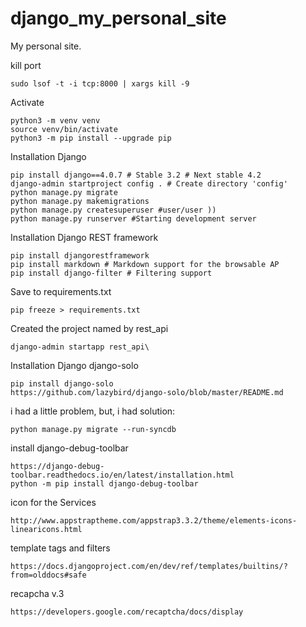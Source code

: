# django_my_personal_site
My personal site.


kill port

    sudo lsof -t -i tcp:8000 | xargs kill -9

Activate

    python3 -m venv venv
    source venv/bin/activate
    python3 -m pip install --upgrade pip

Installation Django

    pip install django==4.0.7 # Stable 3.2 # Next stable 4.2
    django-admin startproject config . # Create directory 'config'
    python manage.py migrate
    python manage.py makemigrations
    python manage.py createsuperuser #user/user ))
    python manage.py runserver #Starting development server

Installation Django REST framework

    pip install djangorestframework
    pip install markdown # Markdown support for the browsable AP
    pip install django-filter # Filtering support

Save to requirements.txt

    pip freeze > requirements.txt

Created the project named by rest_api

    django-admin startapp rest_api\

Installation Django django-solo

    pip install django-solo
    https://github.com/lazybird/django-solo/blob/master/README.md

i had a little problem, but, i had solution:

    python manage.py migrate --run-syncdb

install django-debug-toolbar

    https://django-debug-toolbar.readthedocs.io/en/latest/installation.html
    python -m pip install django-debug-toolbar

icon for the Services

    http://www.appstraptheme.com/appstrap3.3.2/theme/elements-icons-linearicons.html

template tags and filters

    https://docs.djangoproject.com/en/dev/ref/templates/builtins/?from=olddocs#safe

recapcha v.3
    
    https://developers.google.com/recaptcha/docs/display

